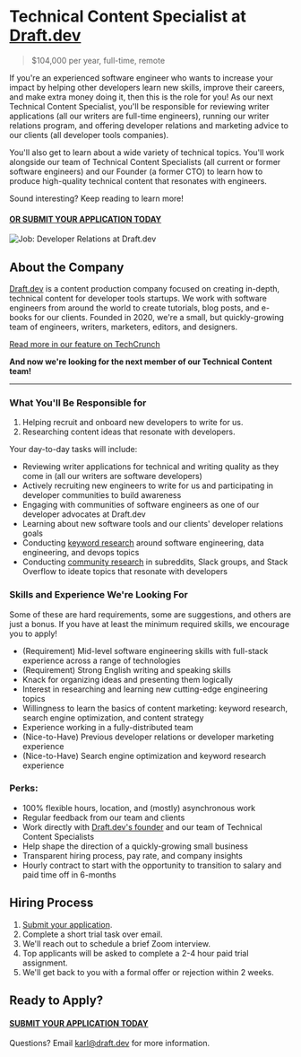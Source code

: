 # Technical Content Specialist at [Draft.dev](https://draft.dev/)
> $104,000 per year, full-time, remote

If you're an experienced software engineer who wants to increase your impact by helping other developers learn new skills, improve their careers, and make extra money doing it, then this is the role for you! As our next Technical Content Specialist, you'll be responsible for reviewing writer applications (all our writers are full-time engineers), running our writer relations program, and offering developer relations and marketing advice to our clients (all developer tools companies).

You'll also get to learn about a wide variety of technical topics. You'll work alongside our team of Technical Content Specialists (all current or former software engineers) and our Founder (a former CTO) to learn how to produce high-quality technical content that resonates with engineers.

Sound interesting? Keep reading to learn more!

#### [OR SUBMIT YOUR APPLICATION TODAY](https://airtable.com/shrhQ6GHzWT0AJN4h)

![Job: Developer Relations at Draft.dev](https://draft.dev/learn/assets/posts/programmer.png)

## About the Company
[Draft.dev](https://draft.dev/) is a content production company focused on creating in-depth, technical content for developer tools startups. We work with software engineers from around the world to create tutorials, blog posts, and e-books for our clients. Founded in 2020, we're a small, but quickly-growing team of engineers, writers, marketers, editors, and designers.

[Read more in our feature on TechCrunch](https://techcrunch.com/2021/07/29/draft-dev-ceo-karl-hughes-on-the-importance-of-using-experts-in-developer-marketing/)

**And now we're looking for the next member of our Technical Content team!**

-----

### What You'll Be Responsible for

1. Helping recruit and onboard new developers to write for us.
2. Researching content ideas that resonate with developers.

Your day-to-day tasks will include:

- Reviewing writer applications for technical and writing quality as they come in (all our writers are software developers)
- Actively recruiting new engineers to write for us and participating in developer communities to build awareness
- Engaging with communities of software engineers as one of our developer advocates at Draft.dev
- Learning about new software tools and our clients' developer relations goals
- Conducting [keyword research](https://draft.dev/learn/topic-clusters) around software engineering, data engineering, and devops topics
- Conducting [community research](https://draft.dev/learn/community-research) in subreddits, Slack groups, and Stack Overflow to ideate topics that resonate with developers

### Skills and Experience We're Looking For
Some of these are hard requirements, some are suggestions, and others are just a bonus. If you have at least the minimum required skills, we encourage you to apply!

- (Requirement) Mid-level software engineering skills with full-stack experience across a range of technologies
- (Requirement) Strong English writing and speaking skills
- Knack for organizing ideas and presenting them logically
- Interest in researching and learning new cutting-edge engineering topics
- Willingness to learn the basics of content marketing: keyword research, search engine optimization, and content strategy
- Experience working in a fully-distributed team
- (Nice-to-Have) Previous developer relations or developer marketing experience
- (Nice-to-Have) Search engine optimization and keyword research experience

### Perks:
- 100% flexible hours, location, and (mostly) asynchronous work
- Regular feedback from our team and clients
- Work directly with [Draft.dev's founder](https://www.linkedin.com/in/karllhughes) and our team of Technical Content Specialists
- Help shape the direction of a quickly-growing small business
- Transparent hiring process, pay rate, and company insights
- Hourly contract to start with the opportunity to transition to salary and paid time off in 6-months

## Hiring Process
1. [Submit your application](https://airtable.com/shrhQ6GHzWT0AJN4h).
2. Complete a short trial task over email.
3. We'll reach out to schedule a brief Zoom interview.
4. Top applicants will be asked to complete a 2-4 hour paid trial assignment.
6. We'll get back to you with a formal offer or rejection within 2 weeks.

## Ready to Apply?

#### [SUBMIT YOUR APPLICATION TODAY](https://airtable.com/shrhQ6GHzWT0AJN4h)

Questions? Email [karl@draft.dev](mailto:karl@draft.dev) for more information.
